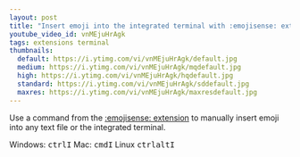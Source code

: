 ```yaml
---
layout: post
title: "Insert emoji into the integrated terminal with :emojisense: extension"
youtube_video_id: vnMEjuHrAgk
tags: extensions terminal
thumbnails:
  default: https://i.ytimg.com/vi/vnMEjuHrAgk/default.jpg
  medium: https://i.ytimg.com/vi/vnMEjuHrAgk/mqdefault.jpg
  high: https://i.ytimg.com/vi/vnMEjuHrAgk/hqdefault.jpg
  standard: https://i.ytimg.com/vi/vnMEjuHrAgk/sddefault.jpg
  maxres: https://i.ytimg.com/vi/vnMEjuHrAgk/maxresdefault.jpg
---
```


Use a command from the [:emojisense: extension](https://marketplace.visualstudio.com/items?itemName=bierner.emojisense) to manually insert emoji into any text file or the integrated terminal.

Windows: <kbd>ctrl</kbd><kbd>I</kbd>
Mac: <kbd>cmd</kbd><kbd>I</kbd>
Linux <kbd>ctrl</kbd><kbd>alt</kbd><kbd>I</kbd>

